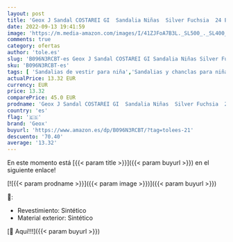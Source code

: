 ```yaml
---
layout: post
title: 'Geox J Sandal COSTAREI GI  Sandalia Niñas  Silver Fuchsia  24 EU'
date: 2022-09-13 19:41:59
image: 'https://m.media-amazon.com/images/I/41ZJFoA7B3L._SL500_._SL400_.jpg'
comments: true
category: ofertas
author: 'tole.es'
slug: 'B096N3RCBT-es Geox J Sandal COSTAREI GI Sandalia Niñas Silver Fuchsia 24 EU'
sku: 'B096N3RCBT-es'
tags: [ 'Sandalias de vestir para niña','Sandalias y chanclas para niña','Zapatos','Zapatos - Niñas','Zapatos y complementos','geox','sandalia','🇪🇸', ]
actualPrice: 13.32 EUR
currency: EUR
price: 13.32
comparePrice: 45.0 EUR
prodname: 'Geox J Sandal COSTAREI GI  Sandalia Niñas  Silver Fuchsia  24 EU'
country: 'es'
flag: '🇪🇸'
brand: 'Geox'
buyurl: 'https://www.amazon.es/dp/B096N3RCBT/?tag=tolees-21'
descuento: '70.40'
average: '13.32'
---
```


En este momento está [{{< param title >}}]({{< param buyurl >}}) en el siguiente enlace!

[![{{< param prodname >}}]({{< param image >}})]({{< param buyurl >}})

🔎:

- Revestimiento: Sintético
- Material exterior: Sintético

[🛒 Aquí!!!]({{< param buyurl >}})
